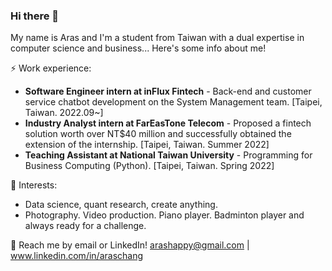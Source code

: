 ### Hi there 👋

My name is Aras and I'm a student from Taiwan with a dual expertise in computer science and business... Here's some info about me!

⚡ Work experience:

* **Software Engineer intern at inFlux Fintech** - Back-end and customer service chatbot development on the System Management team. [Taipei, Taiwan. 2022.09~]<br>
* **Industry Analyst intern at FarEasTone Telecom** - Proposed a fintech solution worth over NT$40 million and successfully obtained the extension of the internship. [Taipei, Taiwan. Summer 2022]<br>
* **Teaching Assistant at National Taiwan University** - Programming for Business Computing (Python). [Taipei, Taiwan. Spring 2022]


🌱 Interests:

* Data science, quant research, create anything.<br>
* Photography. Video production. Piano player. Badminton player and always ready for a challenge.

💬 Reach me by email or LinkedIn! arashappy@gmail.com | www.linkedin.com/in/araschang
